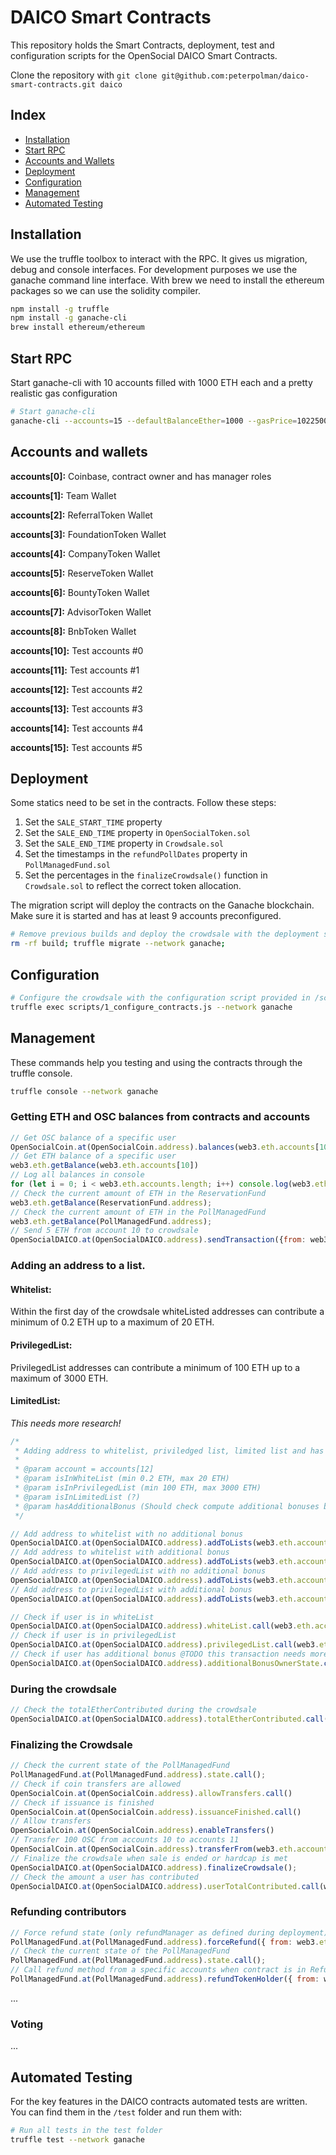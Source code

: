 # DAICO Smart Contracts
This repository holds the Smart Contracts, deployment, test and configuration scripts for the OpenSocial DAICO Smart Contracts.

Clone the repository with `git clone git@github.com:peterpolman/daico-smart-contracts.git daico`

## Index
* [Installation](#installation)
* [Start RPC](#start-rpc)
* [Accounts and Wallets](#accounts-and-wallets)
* [Deployment](#deployment)
* [Configuration](#configuration)
* [Management](#management)
* [Automated Testing](#automated-testing)

## Installation

We use the truffle toolbox to interact with the RPC. It gives us migration, debug and console interfaces. For development purposes we use the ganache command line interface. With brew we need to install the ethereum packages so we can use the solidity compiler.

```bash
npm install -g truffle
npm install -g ganache-cli
brew install ethereum/ethereum
```

## Start RPC

Start ganache-cli with 10 accounts filled with 1000 ETH each and a pretty realistic gas configuration

```bash
# Start ganache-cli
ganache-cli --accounts=15 --defaultBalanceEther=1000 --gasPrice=10225000000 --gasLimit=8500000
```

## Accounts and wallets

**accounts[0]:** Coinbase, contract owner and has manager roles

**accounts[1]:** Team Wallet

**accounts[2]:** ReferralToken Wallet

**accounts[3]:** FoundationToken Wallet

**accounts[4]:** CompanyToken Wallet

**accounts[5]:** ReserveToken Wallet

**accounts[6]:** BountyToken Wallet

**accounts[7]:** AdvisorToken Wallet

**accounts[8]:** BnbToken Wallet

**accounts[10]:** Test accounts #0

**accounts[11]:** Test accounts #1

**accounts[12]:** Test accounts #2

**accounts[13]:** Test accounts #3

**accounts[14]:** Test accounts #4

**accounts[15]:** Test accounts #5

## Deployment

Some statics need to be set in the contracts. Follow these steps:

1. Set the `SALE_START_TIME` property
2. Set the `SALE_END_TIME` property in `OpenSocialToken.sol`
3. Set the `SALE_END_TIME` property in `Crowdsale.sol`
4. Set the timestamps in the `refundPollDates` property in `PollManagedFund.sol`
5. Set the percentages in the `finalizeCrowdsale()` function in `Crowdsale.sol` to reflect the correct token allocation.

The migration script will deploy the contracts on the Ganache blockchain. Make sure it is started and has at least 9 accounts preconfigured.

```bash
# Remove previous builds and deploy the crowdsale with the deployment script provided in /migrations/2_deploy_contracts.js
rm -rf build; truffle migrate --network ganache;
```

## Configuration

```bash
# Configure the crowdsale with the configuration script provided in /scripts/1_configure_contracts.js
truffle exec scripts/1_configure_contracts.js --network ganache
```

## Management

These commands help you testing and using the contracts through the truffle console.

```bash
truffle console --network ganache
```

### Getting ETH and OSC balances from contracts and accounts

```javascript
// Get OSC balance of a specific user
OpenSocialCoin.at(OpenSocialCoin.address).balances(web3.eth.accounts[10])
// Get ETH balance of a specific user
web3.eth.getBalance(web3.eth.accounts[10])
// Log all balances in console
for (let i = 0; i < web3.eth.accounts.length; i++) console.log(web3.eth.getBalance(web3.eth.accounts[i]))
// Check the current amount of ETH in the ReservationFund
web3.eth.getBalance(ReservationFund.address);
// Check the current amount of ETH in the PollManagedFund
web3.eth.getBalance(PollManagedFund.address);
// Send 5 ETH from account 10 to crowdsale
OpenSocialDAICO.at(OpenSocialDAICO.address).sendTransaction({from: web3.eth.accounts[10], to: OpenSocialDAICO.address, value: web3.toWei(900, "ether")});
```

### Adding an address to a list.

#### Whitelist:
Within the first day of the crowdsale whiteListed addresses can contribute a minimum of 0.2 ETH up to a maximum of 20 ETH.

#### PrivilegedList:
PrivilegedList addresses can contribute a minimum of 100 ETH up to a maximum of 3000 ETH.

#### LimitedList:
*This needs more research!*

```javascript
/*
 * Adding address to whitelist, priviledged list, limited list and has an additional bonus
 *
 * @param account = accounts[12]
 * @param isInWhiteList (min 0.2 ETH, max 20 ETH)
 * @param isInPrivilegedList (min 100 ETH, max 3000 ETH)
 * @param isInLimitedList (?)
 * @param hasAdditionalBonus (Should check compute additional bonuses because of contrib in time window)
 */

// Add address to whitelist with no additional bonus
OpenSocialDAICO.at(OpenSocialDAICO.address).addToLists(web3.eth.accounts[10], true, false, false, false);
// Add address to whitelist with additional bonus
OpenSocialDAICO.at(OpenSocialDAICO.address).addToLists(web3.eth.accounts[10], true, false, false, true);
// Add address to privilegedList with no additional bonus
OpenSocialDAICO.at(OpenSocialDAICO.address).addToLists(web3.eth.accounts[10], false, true, false, false);
// Add address to privilegedList with additional bonus
OpenSocialDAICO.at(OpenSocialDAICO.address).addToLists(web3.eth.accounts[10], false, true, false, true);

// Check if user is in whiteList
OpenSocialDAICO.at(OpenSocialDAICO.address).whiteList.call(web3.eth.accounts[10])
// Check if user is in privilegedList
OpenSocialDAICO.at(OpenSocialDAICO.address).privilegedList.call(web3.eth.accounts[10])
// Check if user has additional bonus @TODO this transaction needs more research
OpenSocialDAICO.at(OpenSocialDAICO.address).additionalBonusOwnerState.call(web3.eth.accounts[10])
```

### During the crowdsale

```javascript
// Check the totalEtherContributed during the crowdsale
OpenSocialDAICO.at(OpenSocialDAICO.address).totalEtherContributed.call();

```

### Finalizing the Crowdsale

```javascript
// Check the current state of the PollManagedFund
PollManagedFund.at(PollManagedFund.address).state.call();
// Check if coin transfers are allowed
OpenSocialCoin.at(OpenSocialCoin.address).allowTransfers.call()
// Check if issuance is finished
OpenSocialCoin.at(OpenSocialCoin.address).issuanceFinished.call()
// Allow transfers
OpenSocialCoin.at(OpenSocialCoin.address).enableTransfers()
// Transfer 100 OSC from accounts 10 to accounts 11
OpenSocialCoin.at(OpenSocialCoin.address).transferFrom(web3.eth.accounts[10], web3.eth.accounts[11], 100)
// Finalize the crowdsale when sale is ended or hardcap is met
OpenSocialDAICO.at(OpenSocialDAICO.address).finalizeCrowdsale();
// Check the amount a user has contributed
OpenSocialDAICO.at(OpenSocialDAICO.address).userTotalContributed.call(web3.eth.accounts[10])

```

### Refunding contributors

```javascript
// Force refund state (only refundManager as defined during deployment)
PollManagedFund.at(PollManagedFund.address).forceRefund({ from: web3.eth.accounts[0] })
// Check the current state of the PollManagedFund
PollManagedFund.at(PollManagedFund.address).state.call();
// Call refund method from a specific accounts when contract is in Refund state
PollManagedFund.at(PollManagedFund.address).refundTokenHolder({ from: web3.eth.accounts[10] })
```
...

### Voting

...


## Automated Testing

For the key features in the DAICO contracts automated tests are written. You can find them in the `/test` folder and run them with:

```bash
# Run all tests in the test folder
truffle test --network ganache
```
